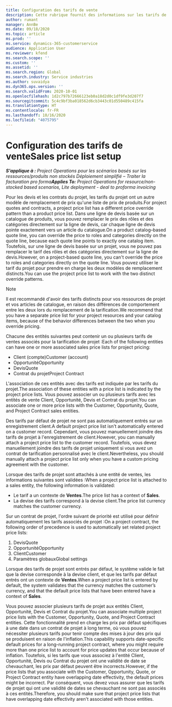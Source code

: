 ```yaml
---
title: Configuration des tarifs de vente
description: Cette rubrique fournit des informations sur les tarifs de ventes associés pour la tarification de projet.
author: rumant
manager: AnnBe
ms.date: 09/18/2020
ms.topic: article
ms.prod: ''
ms.service: dynamics-365-customerservice
audience: Application User
ms.reviewer: kfend
ms.search.scope: ''
ms.custom: ''
ms.assetid: ''
ms.search.region: Global
ms.search.industry: Service industries
ms.author: suvaidya
ms.dyn365.ops.version: ''
ms.search.validFrom: 2020-10-01
ms.openlocfilehash: 1d2c797b72666123eb0a18d2d0c1df9fe3d207f7
ms.sourcegitcommit: 5c4c9bf3ba018562d6cb3443c01d550489c415fa
ms.translationtype: HT
ms.contentlocale: fr-FR
ms.lasthandoff: 10/16/2020
ms.locfileid: "4075795"
---
```

# <a name="sales-price-list-setup"></a><span data-ttu-id="a63aa-103">Configuration des tarifs de vente</span><span class="sxs-lookup"><span data-stu-id="a63aa-103">Sales price list setup</span></span>

<span data-ttu-id="a63aa-104">_**S'applique à :** Project Operations pour les scénarios basés sur les ressources/produits non stockés Déploiement simplifié – Traiter la facturation pro forma_</span><span class="sxs-lookup"><span data-stu-id="a63aa-104">_**Applies To:** Project Operations for resource/non-stocked based scenarios, Lite deployment - deal to proforma invoicing_</span></span>

<span data-ttu-id="a63aa-105">Pour les devis et les contrats du projet, les tarifs du projet ont un autre modèle de remplacement de prix qu'une liste de prix de produits.</span><span class="sxs-lookup"><span data-stu-id="a63aa-105">For project quotes and contracts, a project price list has a different price override pattern than a product price list.</span></span> <span data-ttu-id="a63aa-106">Dans une ligne de devis basée sur un catalogue de produits, vous pouvez remplacer le prix des rôles et des catégories directement sur la ligne de devis, car chaque ligne de devis pointe exactement vers un article du catalogue.</span><span class="sxs-lookup"><span data-stu-id="a63aa-106">On a product catalog–based quote line, you can override the price to roles and categories directly on the quote line, because each quote line points to exactly one catalog item.</span></span> <span data-ttu-id="a63aa-107">Toutefois, sur une ligne de devis basée sur un projet, vous ne pouvez pas remplacer le tarif des rôles et des catégories directement sur la ligne de devis.</span><span class="sxs-lookup"><span data-stu-id="a63aa-107">However, on a project-based quote line, you can't override the price to roles and categories directly on the quote line.</span></span> <span data-ttu-id="a63aa-108">Vous pouvez utiliser le tarif du projet pour prendre en charge les deux modèles de remplacement distincts.</span><span class="sxs-lookup"><span data-stu-id="a63aa-108">You can use the project price list to work with the two distinct override patterns.</span></span>

> [!NOTE]
> <span data-ttu-id="a63aa-109">Il est recommandé d'avoir des tarifs distincts pour vos ressources de projet et vos articles de catalogue, en raison des différences de comportement entre les deux lors du remplacement de la tarification.</span><span class="sxs-lookup"><span data-stu-id="a63aa-109">We recommend that you have a separate price list for your project resources and your catalog items, because of the behavior differences between the two when you override pricing.</span></span>

<span data-ttu-id="a63aa-110">Chacune des entités suivantes peut contenir un ou plusieurs tarifs de ventes associés pour la tarification de projet :</span><span class="sxs-lookup"><span data-stu-id="a63aa-110">Each of the following entities can have one or more associated sales price lists for project pricing:</span></span>

- <span data-ttu-id="a63aa-111">Client (compte)</span><span class="sxs-lookup"><span data-stu-id="a63aa-111">Customer (account)</span></span> 
- <span data-ttu-id="a63aa-112">Opportunité</span><span class="sxs-lookup"><span data-stu-id="a63aa-112">Opportunity</span></span> 
- <span data-ttu-id="a63aa-113">Devis</span><span class="sxs-lookup"><span data-stu-id="a63aa-113">Quote</span></span> 
- <span data-ttu-id="a63aa-114">Contrat du projet</span><span class="sxs-lookup"><span data-stu-id="a63aa-114">Project Contract</span></span>

<span data-ttu-id="a63aa-115">L'association de ces entités avec des tarifs est indiquée par les tarifs du projet.</span><span class="sxs-lookup"><span data-stu-id="a63aa-115">The association of these entities with a price list is indicated by the project price lists.</span></span> <span data-ttu-id="a63aa-116">Vous pouvez associer un ou plusieurs tarifs avec les entités de vente Client, Opportunité, Devis et Contrat du projet.</span><span class="sxs-lookup"><span data-stu-id="a63aa-116">You can associate one or more price lists with the Customer, Opportunity, Quote, and Project Contract sales entities.</span></span>

<span data-ttu-id="a63aa-117">Des tarifs par défaut de projet ne sont pas automatiquement entrés sur un enregistrement client.</span><span class="sxs-lookup"><span data-stu-id="a63aa-117">A default project price list isn't automatically entered on a customer record.</span></span> <span data-ttu-id="a63aa-118">Cependant, vous pouvez manuellement joindre des tarifs de projet à l'enregistrement de client.</span><span class="sxs-lookup"><span data-stu-id="a63aa-118">However, you can manually attach a project price list to the customer record.</span></span> <span data-ttu-id="a63aa-119">Toutefois, vous devez manuellement joindre des tarifs de projet uniquement si vous avez un contrat de tarification personnalisé avec le client.</span><span class="sxs-lookup"><span data-stu-id="a63aa-119">Nevertheless, you should manually attach a project price list only when you have a custom pricing agreement with the customer.</span></span> 

<span data-ttu-id="a63aa-120">Lorsque des tarifs de projet sont attachés à une entité de ventes, les informations suivantes sont validées :</span><span class="sxs-lookup"><span data-stu-id="a63aa-120">When a project price list is attached to a sales entity, the following information is validated:</span></span>

- <span data-ttu-id="a63aa-121">Le tarif a un contexte de **Ventes**.</span><span class="sxs-lookup"><span data-stu-id="a63aa-121">The price list has a context of **Sales**.</span></span> 
- <span data-ttu-id="a63aa-122">La devise des tarifs correspond à la devise client.</span><span class="sxs-lookup"><span data-stu-id="a63aa-122">The price list currency matches the customer currency.</span></span> 

<span data-ttu-id="a63aa-123">Sur un contrat de projet, l'ordre suivant de priorité est utilisé pour définir automatiquement les tarifs associés de projet :</span><span class="sxs-lookup"><span data-stu-id="a63aa-123">On a project contract, the following order of precedence is used to automatically set related project price lists:</span></span>

1. <span data-ttu-id="a63aa-124">Devis</span><span class="sxs-lookup"><span data-stu-id="a63aa-124">Quote</span></span>
2. <span data-ttu-id="a63aa-125">Opportunité</span><span class="sxs-lookup"><span data-stu-id="a63aa-125">Opportunity</span></span>
3. <span data-ttu-id="a63aa-126">Client</span><span class="sxs-lookup"><span data-stu-id="a63aa-126">Customer</span></span> 
4. <span data-ttu-id="a63aa-127">Paramètres globaux</span><span class="sxs-lookup"><span data-stu-id="a63aa-127">Global settings</span></span> 

<span data-ttu-id="a63aa-128">Lorsque des tarifs de projet sont entrés par défaut, le système valide le fait que la devise corresponde à la devise client, et que les tarifs par défaut entrés ont un contexte de **Ventes**.</span><span class="sxs-lookup"><span data-stu-id="a63aa-128">When a project price list is entered by default, the system validates that the currency matches the customer’s currency, and that the default price lists that have been entered have a context of **Sales**.</span></span>

<span data-ttu-id="a63aa-129">Vous pouvez associer plusieurs tarifs de projet aux entités Client, Opportunité, Devis et Contrat du projet.</span><span class="sxs-lookup"><span data-stu-id="a63aa-129">You can associate multiple project price lists with the Customer, Opportunity, Quote, and Project Contract entities.</span></span> <span data-ttu-id="a63aa-130">Cette fonctionnalité prend en charge les prix par défaut spécifiques à une date dans un contrat de projet à long terme, où vous pouvez nécessiter plusieurs tarifs pour tenir compte des mises à jour des prix qui se produisent en raison de l'inflation.</span><span class="sxs-lookup"><span data-stu-id="a63aa-130">This capability supports date-specific default prices for a long-running project contract, where you might require more than one price list to account for price updates that occur because of inflation.</span></span> <span data-ttu-id="a63aa-131">Toutefois, si les tarifs que vous associez à l'entité Client, Opportunité, Devis ou Contrat du projet ont une validité de date se chevauchant, les prix par défaut peuvent être incorrects.</span><span class="sxs-lookup"><span data-stu-id="a63aa-131">However, if the price lists that you associate with the Customer, Opportunity, Quote, or Project Contract entity have overlapping date effectivity, the default prices might be incorrect.</span></span> <span data-ttu-id="a63aa-132">Par conséquent, vous devez vous assurer que les tarifs de projet qui ont une validité de dates se chevauchant ne sont pas associés à ces entités.</span><span class="sxs-lookup"><span data-stu-id="a63aa-132">Therefore, you should make sure that project price lists that have overlapping date effectivity aren't associated with those entities.</span></span>
